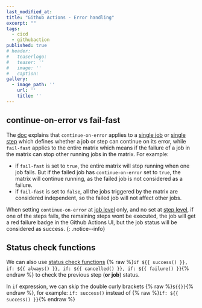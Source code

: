 ```yaml
---
last_modified_at:
title: "Github Actions - Error handling"
excerpt: ""
tags:
  - cicd
  - githubaction
published: true
# header:
#   teaserlogo:
#   teaser: ''
#   image: ''
#   caption:
gallery:
  - image_path: ''
    url: ''
    title: ''
---
```


## continue-on-error vs fail-fast

The [doc](https://docs.github.com/en/actions/using-jobs/using-a-matrix-for-your-jobs#handling-failures) explains that `continue-on-error` applies to a [single job](https://docs.github.com/en/actions/using-workflows/workflow-syntax-for-github-actions#jobsjob_idcontinue-on-error) or [single step](https://docs.github.com/en/actions/using-workflows/workflow-syntax-for-github-actions#jobsjob_idstepscontinue-on-error) which defines whether a job or step can continue on its error, while `fail-fast` applies to the entire matrix which means if the failure of a job in the matrix can stop other running jobs in the matrix. For example:

- if `fail-fast` is set to `true`, the entire matrix will stop running when one job fails. But if the failed job has `continue-on-error` set to `true`, the matrix will continue running, as the failed job is not considered as a failure.
- if `fail-fast` is set to `false`, all the jobs triggered by the matrix are considered independent, so the failed job will not affect other jobs.

When setting `continue-on-error` at [job level](https://docs.github.com/en/actions/using-workflows/workflow-syntax-for-github-actions#jobsjob_idcontinue-on-error) only, and no set at [step level](https://docs.github.com/en/actions/using-workflows/workflow-syntax-for-github-actions#jobsjob_idstepscontinue-on-error), if one of the steps fails, the remaining steps wont be executed, the job will get a red failure badge in the Github Actions UI, but the job status will be considered as success.
{: .notice--info}

## Status check functions

We can also use [status check functions](https://docs.github.com/en/actions/learn-github-actions/expressions#status-check-functions) {% raw %}`if ${{ success() }}, if: ${{ always() }}, if: ${{ cancelled() }}, if: ${{ failure() }}`{% endraw %} to check the previous step (**or job**) status.

In `if` expression, we can skip the double curly brackets {% raw %}`${{}}`{% endraw %}, for example: `if: success()` instead of {% raw %}`if: ${{ success() }}`{% endraw %}
